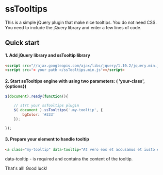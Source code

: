 ssTooltips
==========

This is a simple jQuery plugin that make nice tooltips.
You do not need CSS. You need to include the jQuery library and enter a few lines of code.

## Quick start

#### 1. Add jQuery library and ssTooltip library
```html
<script src="//ajax.googleapis.com/ajax/libs/jquery/1.10.2/jquery.min.js"></script>
<script src="< your path >/ssTooltips.min.js"></script>
```

#### 2. Start ssTooltips engine with using two parameters: ( 'your-class', {options})
```js
$(document).ready(function(){
	
	// strt your ssTooltips plugin
	$( document ).ssTooltips('.my-tooltip', {
		bgColor: '#333'
	});
	
});
```

#### 3. Prepare your element to handle tooltip
```html
<a class="my-tooltip" data-tooltip="At vero eos et accusamus et iusto odio dignissimos ducimus" href="#">iusto</a>
```

data-tooltip - is required and contains the content of the tooltip.

That's all! Good luck!
